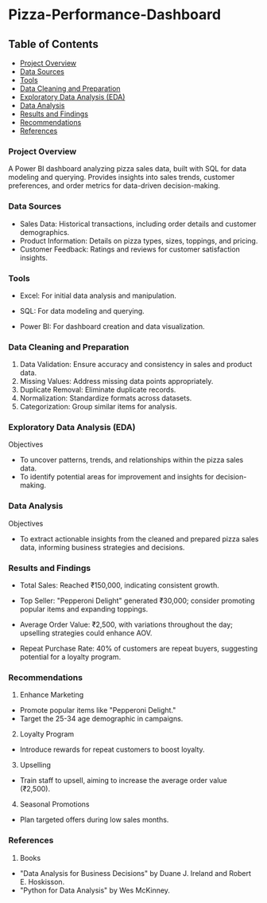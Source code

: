 # Pizza-Performance-Dashboard

## Table of Contents
- [Project Overview](#Project-Overview)
- [Data Sources](#Data-Sources)
- [Tools](#Tools)
- [Data Cleaning and Preparation](#Data-Cleaning-and-Preparation)
- [Exploratory Data Analysis (EDA)](#Exploratory-Data-Analysis-(EDA))
- [ Data Analysis](#Data-Analysis)
- [Results and Findings](#Results-and-Findings)
- [Recommendations](#Recommendations)
- [References](#References)

### Project Overview
A Power BI dashboard analyzing pizza sales data, built with SQL for data modeling and querying. Provides insights into sales trends, customer preferences, and order metrics for data-driven decision-making.

### Data Sources

- Sales Data: Historical transactions, including order details and customer demographics.
- Product Information: Details on pizza types, sizes, toppings, and pricing.
- Customer Feedback: Ratings and reviews for customer satisfaction insights.


### Tools

- Excel: For initial data analysis and manipulation.

- SQL: For data modeling and querying.

- Power BI: For dashboard creation and data visualization.
  

### Data Cleaning and Preparation
  
1. Data Validation: Ensure accuracy and consistency in sales and product data.
2. Missing Values: Address missing data points appropriately.
3. Duplicate Removal: Eliminate duplicate records.
4. Normalization: Standardize formats across datasets.
5. Categorization: Group similar items for analysis.

### Exploratory Data Analysis (EDA)
Objectives
- To uncover patterns, trends, and relationships within the pizza sales data.
- To identify potential areas for improvement and insights for decision-making.

### Data Analysis
Objectives
- To extract actionable insights from the cleaned and prepared pizza sales data, informing business strategies and decisions.

### Results and Findings

- Total Sales: Reached ₹150,000, indicating consistent growth.

- Top Seller: "Pepperoni Delight" generated ₹30,000; consider promoting popular items and expanding toppings.

- Average Order Value: ₹2,500, with variations throughout the day; upselling strategies could enhance AOV.

- Repeat Purchase Rate: 40% of customers are repeat buyers, suggesting potential for a loyalty program.


### Recommendations

1. Enhance Marketing

- Promote popular items like "Pepperoni Delight."
- Target the 25-34 age demographic in campaigns.

2. Loyalty Program

- Introduce rewards for repeat customers to boost loyalty.

3. Upselling

- Train staff to upsell, aiming to increase the average order value (₹2,500).

4. Seasonal Promotions

- Plan targeted offers during low sales months.

### References 
1. Books

- "Data Analysis for Business Decisions" by Duane J. Ireland and Robert E. Hoskisson.
- "Python for Data Analysis" by Wes McKinney.


  
